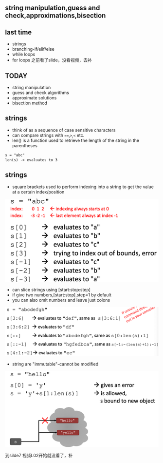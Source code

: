 ## string manipulation,guess and check,approximations,bisection  
## last time
* strings
* branching-if/elif/else
* while loops
* for loops
之前看了slide，没看视频，去补

## TODAY
* string manipulation
* guess and check algorithms
* approximate solutions
* bisection method  

## strings
* think of as a sequence of case sensitive characters
* can compare strings with `==`,`>`,`<` etc.
* len() is a function used to retrieve the length of the string in the parentheses

```
s = "abc"
len(s) -> evaluates to 3
```

## strings
* square brackets used to perform indexing into a string to get the value at a certain index/position

![image-20220203151032627](https://raw.githubusercontent.com/lunnche/picgo-image/main/image-20220203151032627.png)

* can slice strings using [start:stop:step]
* if give two numbers,[start:stop],step=1 by default
* you can also omit numbers and leave just colons

![image-20220203151213452](https://raw.githubusercontent.com/lunnche/picgo-image/main/image-20220203151213452.png)

* string are "immutable"-cannot be modified

![image-20220203152206695](https://raw.githubusercontent.com/lunnche/picgo-image/main/image-20220203152206695.png)

到silde7 视频L02开始就没看了，补
